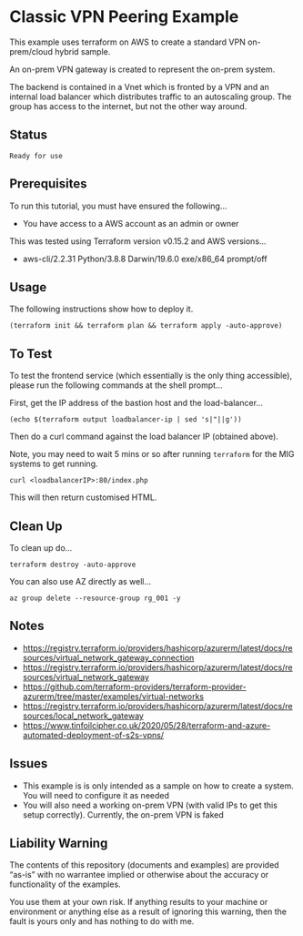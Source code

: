 Classic VPN Peering Example
===========================

This example uses terraform on AWS to create a standard VPN on-prem/cloud hybrid sample.

An on-prem VPN gateway is created to represent the on-prem system.

The backend is contained in a Vnet which is fronted by a VPN and an internal load balancer which distributes traffic to an autoscaling group. The group has access to the internet, but not the other way around.

Status
------
````
Ready for use
````

Prerequisites
-------------
To run this tutorial, you must have ensured the following...

* You have access to a AWS account as an admin or owner

This was tested using Terraform version v0.15.2 and AWS versions...

*  aws-cli/2.2.31 Python/3.8.8 Darwin/19.6.0 exe/x86_64 prompt/off

Usage
-----
The following instructions show how to deploy it.

    (terraform init && terraform plan && terraform apply -auto-approve)

To Test
-------
To test the frontend service (which essentially is the only thing accessible), please run the following commands
at the shell prompt...

First, get the IP address of the bastion host and the load-balancer...

    (echo $(terraform output loadbalancer-ip | sed 's|"||g'))

Then do a curl command against the load balancer IP (obtained above).

Note, you may need to wait 5 mins or so after running `terraform` for the MIG systems to get running.

    curl <loadbalancerIP>:80/index.php

This will then return customised HTML.

Clean Up
--------
To clean up do...

    terraform destroy -auto-approve

You can also use AZ directly as well...

    az group delete --resource-group rg_001 -y

Notes
-----
- https://registry.terraform.io/providers/hashicorp/azurerm/latest/docs/resources/virtual_network_gateway_connection
- https://registry.terraform.io/providers/hashicorp/azurerm/latest/docs/resources/virtual_network_gateway
- https://github.com/terraform-providers/terraform-provider-azurerm/tree/master/examples/virtual-networks
- https://registry.terraform.io/providers/hashicorp/azurerm/latest/docs/resources/local_network_gateway
- https://www.tinfoilcipher.co.uk/2020/05/28/terraform-and-azure-automated-deployment-of-s2s-vpns/

Issues
------
- This example is is only intended as a sample on how to create a system. You will need to configure it as needed
- You will also need a working on-prem VPN (with valid IPs to get this setup correctly). Currently, the on-prem VPN is faked

Liability Warning
-----------------
The contents of this repository (documents and examples) are provided “as-is” with no warrantee implied
or otherwise about the accuracy or functionality of the examples.

You use them at your own risk. If anything results to your machine or environment or anything else as a
result of ignoring this warning, then the fault is yours only and has nothing to do with me.

[run_button_auto]: https://shell.azure.com/
